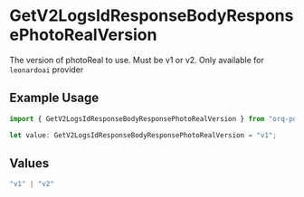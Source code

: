 # GetV2LogsIdResponseBodyResponsePhotoRealVersion

The version of photoReal to use. Must be v1 or v2. Only available for `leonardoai` provider

## Example Usage

```typescript
import { GetV2LogsIdResponseBodyResponsePhotoRealVersion } from "orq-poc-typescript-multi-env-version/models/operations";

let value: GetV2LogsIdResponseBodyResponsePhotoRealVersion = "v1";
```

## Values

```typescript
"v1" | "v2"
```